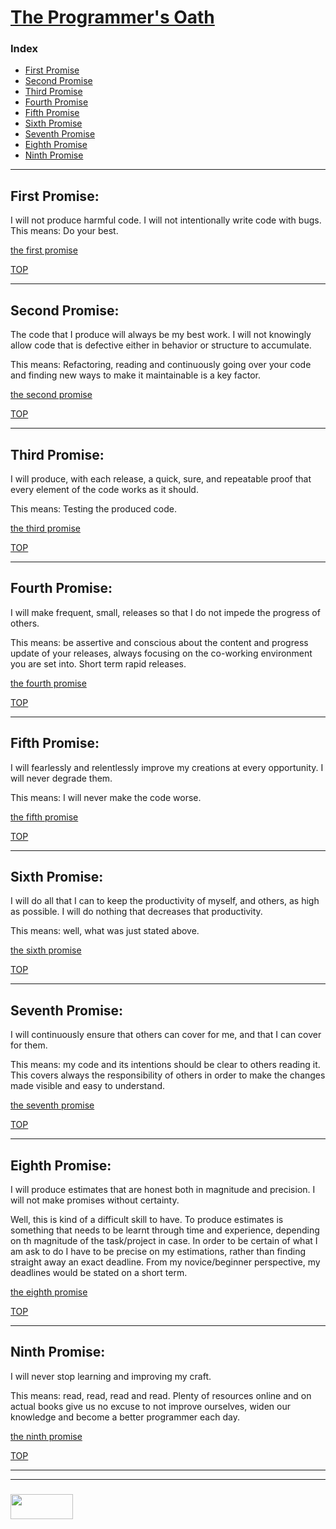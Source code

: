 # [The Programmer's Oath](https://blog.cleancoder.com/uncle-bob/2015/11/18/TheProgrammersOath.html)

### Index
* [First Promise](#first-promise)
* [Second Promise](#second-promise)
* [Third Promise](#third-promise)
* [Fourth Promise](#fourth-promise)
* [Fifth Promise](#fifth-promise)
* [Sixth Promise](#sixth-promise)
* [Seventh Promise](#seventh-promise)
* [Eighth Promise](#eigth-promise)
* [Ninth Promise](#ninth-promise)

___

## First Promise: 

I will not produce harmful code. 
I will not intentionally write code with bugs.
This means: Do your best.

[the first promise](https://www.google.be/url?sa=t&rct=j&q=&esrc=s&source=video&cd=1&cad=rja&uact=8&ved=0ahUKEwjCirufkZnaAhUMjqQKHQxPDyQQtwIIJzAA&url=https%3A%2F%2Fwww.youtube.com%2Fwatch%3Fv%3D36NgPu9OyRM&usg=AOvVaw0ou3BcQNAflHJjk6fPJw7c)

[TOP](#the-programmers-oath)

___

## Second Promise:

The code that I produce will always be my best work. I will not knowingly allow code that is defective either in behavior or structure to accumulate.

This means: Refactoring, reading and continuously going over your code and finding new ways to make it maintainable is a key factor. 

[the second promise](https://www.google.be/url?sa=t&rct=j&q=&esrc=s&source=video&cd=2&cad=rja&uact=8&ved=0ahUKEwjCirufkZnaAhUMjqQKHQxPDyQQtwIIKjAB&url=https%3A%2F%2Fwww.youtube.com%2Fwatch%3Fv%3DzTQ-KZB69Y0&usg=AOvVaw2IMtKImCx2O8Rm59w6VT6s)

[TOP](#the-programmers-oath)

___

## Third Promise: 
I will produce, with each release, a quick, sure, and repeatable proof that every element of the code works as it should.

This means: Testing the produced code.

[the third promise](https://www.google.be/url?sa=t&rct=j&q=&esrc=s&source=video&cd=10&cad=rja&uact=8&ved=0ahUKEwjCirufkZnaAhUMjqQKHQxPDyQQtwIIQjAJ&url=https%3A%2F%2Fwww.youtube.com%2Fwatch%3Fv%3DsNWCmdDlmSQ&usg=AOvVaw2-KiiVggXXbYeRObWxD_r2)

[TOP](#the-programmers-oath)

___

## Fourth Promise:

I will make frequent, small, releases so that I do not impede the progress of others.

This means: be assertive and conscious about the content and progress update of your releases, always focusing on the co-working environment you are set into. Short term rapid releases.


[the fourth promise](https://www.google.be/url?sa=t&rct=j&q=&esrc=s&source=video&cd=5&cad=rja&uact=8&ved=0ahUKEwjCirufkZnaAhUMjqQKHQxPDyQQtwIIMzAE&url=https%3A%2F%2Fwww.youtube.com%2Fwatch%3Fv%3DWCYlSn3PtRI&usg=AOvVaw08q1MIhJnGjRy10BEm5pjk)

[TOP](#the-programmers-oath)

___

## Fifth Promise:

I will fearlessly and relentlessly improve my creations at every opportunity. I will never degrade them.

This means: I will never make the code worse.



[the fifth promise](https://www.google.be/url?sa=t&rct=j&q=&esrc=s&source=video&cd=9&cad=rja&uact=8&ved=0ahUKEwjCirufkZnaAhUMjqQKHQxPDyQQtwIIPzAI&url=https%3A%2F%2Fwww.youtube.com%2Fwatch%3Fv%3DqEeYlLmrHOc&usg=AOvVaw1yiXH31qYs202Vv6feV5Qs)

[TOP](#the-programmers-oath)

___

## Sixth Promise:


I will do all that I can to keep the productivity of myself, and others, as high as possible. I will do nothing that decreases that productivity.

This means: well, what was just stated above. 


[the sixth promise](https://www.google.be/url?sa=t&rct=j&q=&esrc=s&source=video&cd=7&cad=rja&uact=8&ved=0ahUKEwjCirufkZnaAhUMjqQKHQxPDyQQtwIIOTAG&url=https%3A%2F%2Fwww.youtube.com%2Fwatch%3Fv%3DWQMku1-fDYo&usg=AOvVaw0gaYBLsB7tkoj5DVLMS-gI)

[TOP](#the-programmers-oath)

___

## Seventh Promise:


I will continuously ensure that others can cover for me, and that I can cover for them.

This means: my code and its intentions should be clear to others reading it. This covers always the responsibility of others in order to make the changes made visible and easy to understand.

[the seventh promise](https://www.google.be/url?sa=t&rct=j&q=&esrc=s&source=video&cd=6&cad=rja&uact=8&ved=0ahUKEwjCirufkZnaAhUMjqQKHQxPDyQQtwIINjAF&url=https%3A%2F%2Fwww.youtube.com%2Fwatch%3Fv%3D3sU_zcebQwI&usg=AOvVaw3SQJUCL9yJUUjwhZOEHxYx)

[TOP](#the-programmers-oath)

___

## Eighth Promise:

I will produce estimates that are honest both in magnitude and precision. I will not make promises without certainty.

Well, this is kind of a difficult skill to have. To produce estimates is something that needs to be learnt through time and experience, depending on th magnitude of the task/project in case. In order to be certain of what I am ask to do I have to be precise on my estimations, rather than finding straight away an exact deadline. From my novice/beginner perspective, my deadlines would be stated on a short term. 

[the eighth promise](https://www.google.be/url?sa=t&rct=j&q=&esrc=s&source=video&cd=6&cad=rja&uact=8&ved=0ahUKEwjCirufkZnaAhUMjqQKHQxPDyQQtwIINjAF&url=https%3A%2F%2Fwww.youtube.com%2Fwatch%3Fv%3D3sU_zcebQwI&usg=AOvVaw3SQJUCL9yJUUjwhZOEHxYx)


[TOP](#the-programmers-oath)

___

## Ninth Promise:

I will never stop learning and improving my craft.

This means: read, read, read and read. Plenty of resources online and on actual books give us no excuse to not improve ourselves, widen our knowledge and become a better programmer each day. 

[the ninth promise](https://www.google.be/url?sa=t&rct=j&q=&esrc=s&source=video&cd=3&cad=rja&uact=8&ved=0ahUKEwjCirufkZnaAhUMjqQKHQxPDyQQtwIILTAC&url=https%3A%2F%2Fwww.youtube.com%2Fwatch%3Fv%3DINNvxAV8AQU&usg=AOvVaw0OT0Xnhl9K3GtnqVPQEleM)

[TOP](#the-programmers-oath)

___
___
### <a href="http://elewa.education/blog" target="_blank"><img src="https://user-images.githubusercontent.com/18554853/34921062-506450ae-f97d-11e7-875f-6feeb26ad72d.png" width="100" height="40"/></a>
